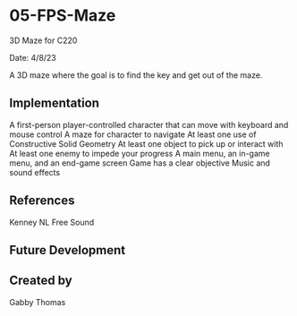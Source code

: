 # 05-FPS-Maze
3D Maze for C220

Date: 4/8/23

A 3D maze where the goal is to find the key and get out of the maze. 

## Implementation
A first-person player-controlled character that can move with keyboard and mouse control
A maze for character to navigate
At least one use of Constructive Solid Geometry
At least one object to pick up or interact with
At least one enemy to impede your progress
A main menu, an in-game menu, and an end-game screen
Game has a clear objective
Music and sound effects

## References
Kenney NL
Free Sound

## Future Development

## Created by
Gabby Thomas

